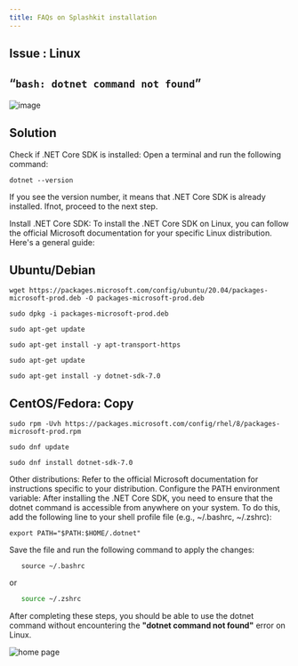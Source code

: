 ```yaml
---
title: FAQs on Splashkit installation
---
```


## Issue : Linux

## “`bash: dotnet command not found`”

![image](https://i.imgur.com/tD5BUgD.png)

## Solution

Check if .NET Core SDK is installed: Open a terminal and run the following command:

```shell
dotnet --version
```

If you see the version number, it means that .NET Core SDK is already installed. Ifnot, proceed to
the next step.

Install .NET Core SDK: To install the .NET Core SDK on Linux, you can follow the official Microsoft
documentation for your specific Linux distribution. Here's a general guide:

## Ubuntu/Debian

```shell
wget https://packages.microsoft.com/config/ubuntu/20.04/packages-microsoft-prod.deb -O packages-microsoft-prod.deb
```

```shell
sudo dpkg -i packages-microsoft-prod.deb
```

```shell
sudo apt-get update
```

```shell
sudo apt-get install -y apt-transport-https
```

```shell
sudo apt-get update
```

```shell
sudo apt-get install -y dotnet-sdk-7.0
```

## CentOS/Fedora: Copy

```shell
sudo rpm -Uvh https://packages.microsoft.com/config/rhel/8/packages-microsoft-prod.rpm
```

```shell
sudo dnf update
```

```shell
sudo dnf install dotnet-sdk-7.0
```

Other distributions: Refer to the official Microsoft documentation for instructions specific to your
distribution. Configure the PATH environment variable: After installing the .NET Core SDK, you need
to ensure that the dotnet command is accessible from anywhere on your system. To do this, add the
following line to your shell profile file (e.g., ~/.bashrc, ~/.zshrc):

```shell
export PATH="$PATH:$HOME/.dotnet"
```

Save the file and run the following command to apply the changes:

```shell
   source ~/.bashrc
```

or

```.bash
   source ~/.zshrc
```

After completing these steps, you should be able to use the dotnet command without encountering the
**"dotnet command not found"** error on Linux.

![home page](https://i.imgur.com/Xz3R5v5.png)
